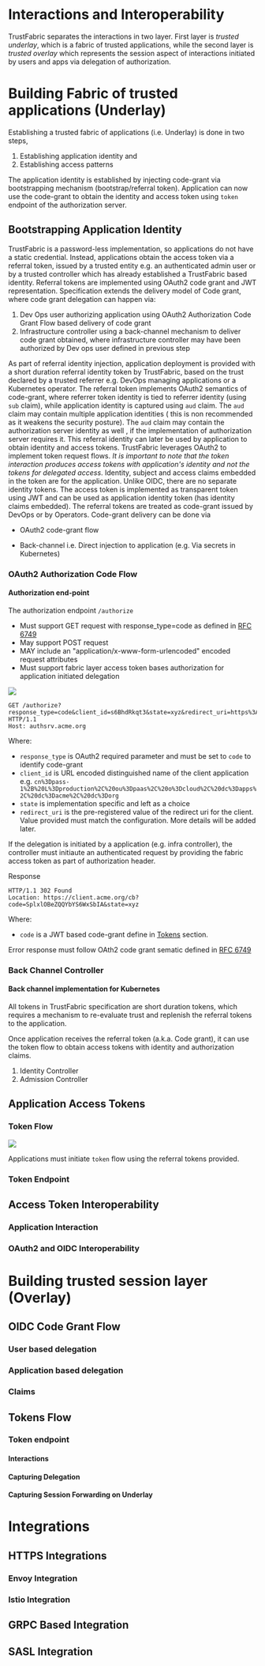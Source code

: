 # Interactions and Interoperability
TrustFabric separates the interactions in two layer. First layer is *trusted underlay*, which is a fabric of trusted applications, while the second layer is *trusted overlay* which represents the session aspect of interactions initiated by users and apps via delegation of authorization.

Building Fabric of trusted applications (Underlay)
==================================================
Establishing a trusted fabric of applications (i.e. Underlay) is done in two steps, 
1. Establishing application identity and 
2. Establishing access patterns

The application identity is established by injecting code-grant via bootstrapping mechanism (bootstrap/referral token). Application can now use the code-grant to obtain the identity and access token using `token` endpoint of the authorization server.


Bootstrapping Application Identity
----------------------------------

TrustFabric is a password-less implementation, so applications do not have a static credential. 
Instead, applications obtain the access token via a referral token, issued by a trusted entity 
e.g. an authenticated admin user or by a trusted controller which has already established a 
TrustFabric based identity. Referral tokens are implemented using OAuth2 code grant and JWT 
representation. Specification extends the delivery model of Code grant, where code grant 
delegation can happen via:
1. Dev Ops user authorizing application using OAuth2 Authorization Code Grant Flow based 
delivery of code grant
1. Infrastructure controller using a back-channel mechanism to deliver code grant obtained, where 
infrastructure controller may have been authorized by Dev ops user defined in previous step

As part of referral identity injection, application deployment is provided with
a short duration referral identity token by TrustFabric, based on the trust declared
by a trusted referrer e.g. DevOps managing applications or a Kubernetes operator. The
referral token implements OAuth2 semantics of code-grant, where referrer token identity
is tied to referrer identity (using `sub` claim), while application identity is captured
using `aud` claim. The `aud` claim may contain multiple application identities ( this is 
non recommended as it weakens the security posture). The `aud` claim may contain the authorization
server identity as well , if the implementation of authorization server requires it.
This referral identity can later be used by application to obtain identity and access 
tokens. TrustFabric leverages OAuth2 to implement token request flows. *It is important 
to note that the token interaction produces access tokens with application's identity and 
not the tokens for delegated access*. Identity, subject and access claims embedded in the 
token are for the application. Unlike OIDC, there are no separate identity tokens. The 
access token is implemented as transparent token using JWT and can be used as application 
identity token (has identity claims embedded). The 
referral tokens are treated as code-grant issued by DevOps or by Operators. 
Code-grant delivery can be done via

-   OAuth2 code-grant flow

-   Back-channel i.e. Direct injection to application (e.g. Via secrets in Kubernetes)




### OAuth2 Authorization Code Flow



#### Authorization end-point
The authorization endpoint `/authorize` 
- Must support GET request with response_type=code as defined in [RFC 6749](https://tools.ietf.org/html/rfc6749)
- May support POST request
- MAY include an "application/x-www-form-urlencoded" encoded request attributes
- Must support fabric layer access token bases authorization for application initiated delegation

![](./media/Application-Bootstrap.png)

```http
GET /authorize?response_type=code&client_id=s6BhdRkqt3&state=xyz&redirect_uri=https%3A%2F%2Fclient%2Eacme%org%2Fcb HTTP/1.1
Host: authsrv.acme.org
```
Where:
-   `response_type` is OAuth2 required parameter and must be set to `code` to identify code-grant
-   `client_id` is URL encoded distinguished name of the client application e.g. `cn%3Dpass-1%2B%20L%3Dproduction%2C%20ou%3Dpaas%2C%20o%3Dcloud%2C%20dc%3Dapps%2C%20dc%3Dacme%2C%20dc%3Dorg`
-   `state` is implementation specific and left as a choice
-   `redirect_uri` is the pre-registered value of the redirect uri for the client. Value provided must match the configuration. More details will be added later. 

If the delegation is initiated by a application (e.g. infra controller), the controller must initiaute an authenticated request by providing the fabric access token as part of authorization header.

Response
```http
HTTP/1.1 302 Found
Location: https://client.acme.org/cb?code=SplxlOBeZQQYbYS6WxSbIA&state=xyz
```
Where:
- `code` is a JWT based code-grant define in [Tokens](./Tokens.md) section.

Error response must follow OAth2 code grant sematic defined in [RFC 6749](https://tools.ietf.org/html/rfc6749)


### Back Channel Controller

#### Back channel implementation for Kubernetes
All tokens in TrustFabric specification are short duration tokens, which
requires a mechanism to re-evaluate trust and replenish the referral
tokens to the application.

Once application receives the referral token (a.k.a. Code grant), it can
use the token flow to obtain access tokens with identity and
authorization claims.

1. Identity Controller
1. Admission Controller

Application Access Tokens
--------------------------------------
### Token Flow

![](./media/Application-token.png)

Applications must initiate `token` flow using the referral tokens provided.

### Token Endpoint





Access Token Interoperability
-----------------------------
### Application Interaction



### OAuth2 and OIDC Interoperability

Building trusted session layer (Overlay)
========================================

OIDC Code Grant Flow
--------------------

### User based delegation

### Application based delegation

### Claims

Tokens Flow
-----------

### Token endpoint

#### Interactions

#### Capturing Delegation

#### Capturing Session Forwarding on Underlay


Integrations
============

HTTPS Integrations
--------------------

### Envoy Integration

### Istio Integration


GRPC Based Integration
-----------------------

SASL Integration
----------------
